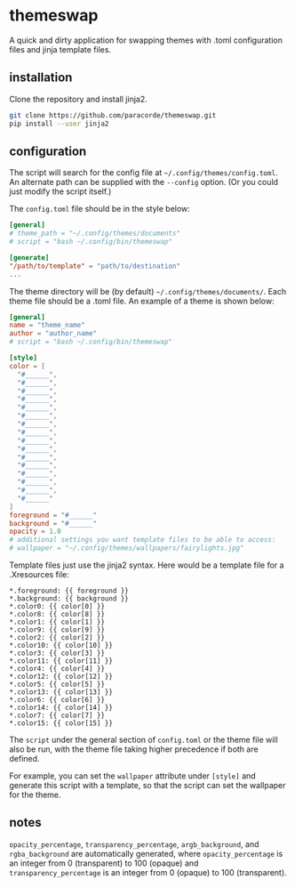 # themeswap

A quick and dirty application for swapping themes with .toml configuration files and jinja template files.

## installation

Clone the repository and install jinja2.

```bash
git clone https://github.com/paracorde/themeswap.git
pip install --user jinja2
```

## configuration

The script will search for the config file at `~/.config/themes/config.toml`. An alternate path can be supplied with the `--config` option. (Or you could just modify the script itself.)

The `config.toml` file should be in the style below:

```toml
[general]
# theme_path = "~/.config/themes/documents"
# script = "bash ~/.config/bin/themeswap"

[generate]
"/path/to/template" = "path/to/destination"
...
```

The theme directory will be (by default) `~/.config/themes/documents/`. Each theme file should be a .toml file. An example of a theme is shown below:

```toml
[general]
name = "theme_name"
author = "author_name"
# script = "bash ~/.config/bin/themeswap"

[style]
color = [
  "#______",
  "#______",
  "#______",
  "#______",
  "#______",
  "#______",
  "#______",
  "#______",
  "#______",
  "#______",
  "#______",
  "#______",
  "#______",
  "#______",
  "#______",
  "#______"
]
foreground = "#______"
background = "#______"
opacity = 1.0
# additional settings you want template files to be able to access:
# wallpaper = "~/.config/themes/wallpapers/fairylights.jpg"

```

Template files just use the jinja2 syntax. Here would be a template file for a .Xresources file:

```
*.foreground: {{ foreground }}
*.background: {{ background }}
*.color0: {{ color[0] }}
*.color8: {{ color[8] }}
*.color1: {{ color[1] }}
*.color9: {{ color[9] }}
*.color2: {{ color[2] }}
*.color10: {{ color[10] }}
*.color3: {{ color[3] }}
*.color11: {{ color[11] }}
*.color4: {{ color[4] }}
*.color12: {{ color[12] }}
*.color5: {{ color[5] }}
*.color13: {{ color[13] }}
*.color6: {{ color[6] }}
*.color14: {{ color[14] }}
*.color7: {{ color[7] }}
*.color15: {{ color[15] }}
```

The `script` under the general section of `config.toml` or the theme file will also be run, with the theme file taking higher precedence if both are defined.

For example, you can set the `wallpaper` attribute under `[style]` and generate this script with a template, so that the script can set the wallpaper for the theme.

## notes

`opacity_percentage`, `transparency_percentage`, `argb_background`, and `rgba_background` are automatically generated, where `opacity_percentage` is an integer from 0 (transparent) to 100 (opaque) and `transparency_percentage` is an integer from 0 (opaque) to 100 (transparent).
